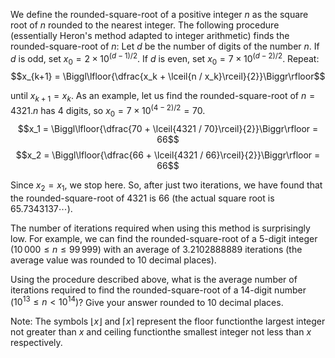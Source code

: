We define the rounded-square-root of a positive integer $n$ as the square root of $n$ rounded to the nearest integer.
The following procedure (essentially Heron's method adapted to integer arithmetic) finds the rounded-square-root of $n$:
Let $d$ be the number of digits of the number $n$.
If $d$ is odd, set $x_0 = 2 \times 10^{(d-1)/2}$.
If $d$ is even, set $x_0 = 7 \times 10^{(d-2)/2}$.
Repeat:
$$x_{k+1} = \Biggl\lfloor{\dfrac{x_k + \lceil{n / x_k}\rceil}{2}}\Biggr\rfloor$$

until $x_{k+1} = x_k$.
As an example, let us find the rounded-square-root of $n = 4321$.$n$ has $4$ digits, so $x_0 = 7 \times 10^{(4-2)/2} = 70$.
$$x_1 = \Biggl\lfloor{\dfrac{70 + \lceil{4321 / 70}\rceil}{2}}\Biggr\rfloor = 66$$
$$x_2 = \Biggl\lfloor{\dfrac{66 + \lceil{4321 / 66}\rceil}{2}}\Biggr\rfloor = 66$$

Since $x_2 = x_1$, we stop here.
So, after just two iterations, we have found that the rounded-square-root of $4321$ is $66$ (the actual square root is $65.7343137\cdots$).

The number of iterations required when using this method is surprisingly low.
For example, we can find the rounded-square-root of a $5$-digit integer ($10\,000 \le n \le 99\,999$) with an average of $3.2102888889$ iterations (the average value was rounded to $10$ decimal places).

Using the procedure described above, what is the average number of iterations required to find the rounded-square-root of a $14$-digit number ($10^{13} \le n \lt 10^{14}$)?
Give your answer rounded to $10$ decimal places.

Note: The symbols $\lfloor x \rfloor$ and $\lceil x \rceil$ represent the floor functionthe largest integer not greater than $x$ and ceiling functionthe smallest integer not less than $x$ respectively.